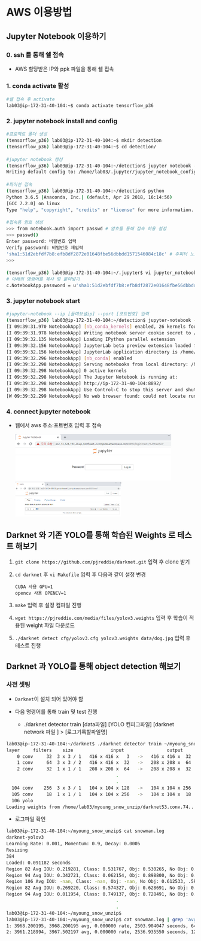# AWS 이용방법

## Jupyter Notebook 이용하기

### 0. ssh 를 통해 쉘 접속

- AWS 할당받은 IP와 ppk 파일을 통해 쉘 접속

### 1. conda activate 활성

```bash
#쉘 접속 후 activate
lab03@ip-172-31-40-104:~$ conda activate tensorflow_p36
```

### 2. jupyter notebook install and config

```bash
#프로젝트 폴더 생성
(tensorflow_p36) lab03@ip-172-31-40-104:~$ mkdir detection
(tensorflow_p36) lab03@ip-172-31-40-104:~$ cd detection/

#jupyter notebook 생성
(tensorflow_p36) lab03@ip-172-31-40-104:~/detection$ jupyter notebook --generate-config
Writing default config to: /home/lab03/.jupyter/jupyter_notebook_config.py

#파이선 접속
(tensorflow_p36) lab03@ip-172-31-40-104:~/detection$ python
Python 3.6.5 |Anaconda, Inc.| (default, Apr 29 2018, 16:14:56)
[GCC 7.2.0] on linux
Type "help", "copyright", "credits" or "license" for more information.

#접속용 암호 생성
>>> from notebook.auth import passwd # 암호를 통해 접속 허용 설정
>>> passwd()
Enter password: 비밀번호 입력
Verify password: 비밀번호 재입력
'sha1:51d2ebfdf7b8:efb8df2872e01648fbe56dbbdd1571546084c18c' # 주피터 노트북 접속용 토큰 값
>>>

(tensorflow_p36) lab03@ip-172-31-40-104:~/.jupyter$ vi jupyter_notebook_config.py
# 아래의 명령어를 복사 및 붙여넣기
c.NotebookApp.password = u'sha1:51d2ebfdf7b8:efb8df2872e01648fbe56dbbdd1571546084c18c'
```

### 3. jupyter notebook start

```bash
#jupyter-notebook --ip [들여보낼ip] --port [포트번호] 입력
(tensorflow_p36) lab03@ip-172-31-40-104:~/detection$ jupyter-notebook --ip 0.0.0.0 --port 8892
[I 09:39:31.970 NotebookApp] [nb_conda_kernels] enabled, 26 kernels found
[I 09:39:31.978 NotebookApp] Writing notebook server cookie secret to /run/user/1004/jupyter/notebook_cookie_secret
[I 09:39:32.135 NotebookApp] Loading IPython parallel extension
[I 09:39:32.156 NotebookApp] JupyterLab beta preview extension loaded from /home/ubuntu/anaconda3/envs/tensorflow_p36/lib/python3.6/site-packages/jupyterlab
[I 09:39:32.156 NotebookApp] JupyterLab application directory is /home/ubuntu/anaconda3/envs/tensorflow_p36/share/jupyter/lab
[I 09:39:32.296 NotebookApp] [nb_conda] enabled
[I 09:39:32.298 NotebookApp] Serving notebooks from local directory: /home/lab03/detection
[I 09:39:32.298 NotebookApp] 0 active kernels
[I 09:39:32.298 NotebookApp] The Jupyter Notebook is running at:
[I 09:39:32.298 NotebookApp] http://ip-172-31-40-104:8892/
[I 09:39:32.298 NotebookApp] Use Control-C to stop this server and shut down all kernels (twice to skip confirmation).
[W 09:39:32.299 NotebookApp] No web browser found: could not locate runnable browser.
```

### 4. connect jupyter notebook

- 웹에서 aws 주소:포트번호 입력 후 접속

  <img src="/assets/cloud/images/image-20200129094403515.png" alt="image-20200129094403515" style="zoom:50%;" />

  <img src="/assets/cloud/images/image-20200129094427137.png" alt="image-20200129094427137" style="zoom:33%;" />







## Darknet 와 기존 YOLO를 통해 학습된 Weights 로 테스트 해보기

1. `git clone https://github.com/pjreddie/darknet.git` 입력 후 clone 받기

2. `cd darknet` 후 `vi Makefile` 입력 후 다음과 같이 설정 변경

   ```
   CUDA 사용 GPU=1
   opencv 사용 OPENCV=1
   ```

3. `make` 입력 후 설정 컴파일 진행

4. `wget https://pjreddie.com/media/files/yolov3.weights` 입력 후 학습이 적용된 weight 파일 다운로드

5. `./darknet detect cfg/yolov3.cfg yolov3.weights data/dog.jpg` 입력 후  테스트 진행









## Darknet 과 YOLO를 통해 object detection 해보기

### 사전 셋팅

- `Darknet`이 설치 되어 있어야 함



- 다음 명령어를 통해 train 및 test 진행
  - ./darknet detector train [data파일] [YOLO 컨피그파일] [darknet network 파일 ] > [로그기록할파일명]

```bash
lab03@ip-172-31-40-104:~/darknet$ ./darknet detector train ~/myoung_snow_unzip/darknet.data ~/myoung_snow_unzip/darknet-yolov3.cfg ~/myoung_snow_unzip/darknet53.conv.74 > ~/myoung_snow_unzip/snowman.log
layer     filters    size              input                output
    0 conv     32  3 x 3 / 1   416 x 416 x   3   ->   416 x 416 x  32  0.299 BFLOPs
    1 conv     64  3 x 3 / 2   416 x 416 x  32   ->   208 x 208 x  64  1.595 BFLOPs
    2 conv     32  1 x 1 / 1   208 x 208 x  64   ->   208 x 208 x  32  0.177 BFLOPs
                                         .
                                         .
  104 conv    256  3 x 3 / 1   104 x 104 x 128   ->   104 x 104 x 256  6.380 BFLOPs
  105 conv     18  1 x 1 / 1   104 x 104 x 256   ->   104 x 104 x  18  0.100 BFLOPs
  106 yolo
Loading weights from /home/lab03/myoung_snow_unzip/darknet53.conv.74...Done!
```

- 로그파일 확인

```bash
lab03@ip-172-31-40-104:~/myoung_snow_unzip$ cat snowman.log
darknet-yolov3
Learning Rate: 0.001, Momentum: 0.9, Decay: 0.0005
Resizing
384
Loaded: 0.091182 seconds
Region 82 Avg IOU: 0.219281, Class: 0.531767, Obj: 0.530265, No Obj: 0.572117, .5R: 0.222222, .75R: 0.000000,  count: 9
Region 94 Avg IOU: 0.342721, Class: 0.062154, Obj: 0.898800, No Obj: 0.495300, .5R: 0.000000, .75R: 0.000000,  count: 1
Region 106 Avg IOU: -nan, Class: -nan, Obj: -nan, No Obj: 0.612533, .5R: -nan, .75R: -nan,  count: 0
Region 82 Avg IOU: 0.269220, Class: 0.574327, Obj: 0.628691, No Obj: 0.572319, .5R: 0.200000, .75R: 0.000000,  count: 5
Region 94 Avg IOU: 0.011954, Class: 0.749137, Obj: 0.728491, No Obj: 0.495370, .5R: 
                                         .
                                         .
lab03@ip-172-31-40-104:~/myoung_snow_unzip$                              
lab03@ip-172-31-40-104:~/myoung_snow_unzip$ cat snowman.log | grep 'avg'
1: 3968.200195, 3968.200195 avg, 0.000000 rate, 2503.904047 seconds, 64 images
2: 3961.218994, 3967.502197 avg, 0.000000 rate, 2536.935550 seconds, 128 images

```

